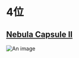 # 4位

## [Nebula Capsule II](https://www.amazon.co.jp/dp/B07QBXMY2Z)

![An image](https://images-na.ssl-images-amazon.com/images/I/415l0kv0gGL._AC_.jpg)
